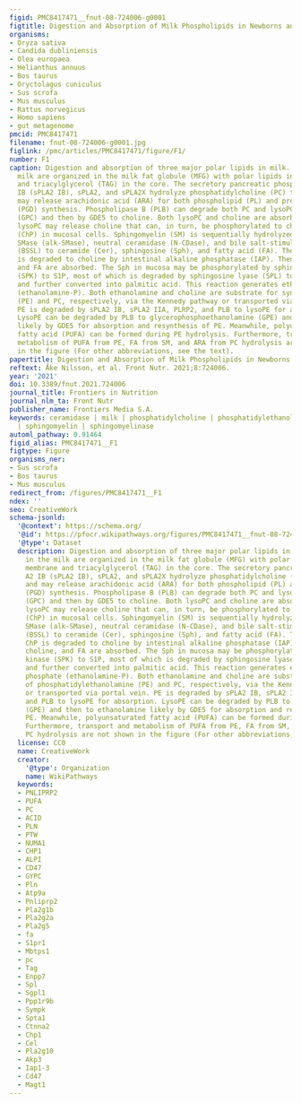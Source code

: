 ```yaml
---
figid: PMC8417471__fnut-08-724006-g0001
figtitle: Digestion and Absorption of Milk Phospholipids in Newborns and Adults
organisms:
- Oryza sativa
- Candida dubliniensis
- Olea europaea
- Helianthus annuus
- Bos taurus
- Oryctolagus cuniculus
- Sus scrofa
- Mus musculus
- Rattus norvegicus
- Homo sapiens
- gut metagenome
pmcid: PMC8417471
filename: fnut-08-724006-g0001.jpg
figlink: /pmc/articles/PMC8417471/figure/F1/
number: F1
caption: Digestion and absorption of three major polar lipids in milk. Lipids in the
  milk are organized in the milk fat globule (MFG) with polar lipids in the membrane
  and triacylglycerol (TAG) in the core. The secretory pancreatic phospholipase A2
  IB (sPLA2 IB), sPLA2, and sPLA2X hydrolyze phosphatidylcholine (PC) to lysoPC and
  may release arachidonic acid (ARA) for both phospholipid (PL) and prostaglandin
  (PGD) synthesis. Phospholipase B (PLB) can degrade both PC and lysoPC to glycerophosphocholine
  (GPC) and then by GDE5 to choline. Both lysoPC and choline are absorbed. Absorbed
  lysoPC may release choline that can, in turn, be phosphorylated to choline phosphate
  (ChP) in mucosal cells. Sphingomyelin (SM) is sequentially hydrolyzed by alkaline
  SMase (alk-SMase), neutral ceramidase (N-CDase), and bile salt-stimulated lipase
  (BSSL) to ceramide (Cer), sphingosine (Sph), and fatty acid (FA). The cleaved ChP
  is degraded to choline by intestinal alkaline phosphatase (IAP). Then, Sph, choline,
  and FA are absorbed. The Sph in mucosa may be phosphorylated by sphingosine kinase
  (SPK) to S1P, most of which is degraded by sphingosine lyase (SPL) to palmitaldehyde
  and further converted into palmitic acid. This reaction generates ethanolamine phosphate
  (ethanolamine-P). Both ethanolamine and choline are substrate for synthesis of phosphatidylethanolamine
  (PE) and PC, respectively, via the Kennedy pathway or transported via portal vein.
  PE is degraded by sPLA2 IB, sPLA2 IIA, PLRP2, and PLB to lysoPE for absorption.
  LysoPE can be degraded by PLB to glycerophosphoethanolamine (GPE) and then to ethanolamine
  likely by GDE5 for absorption and resynthesis of PE. Meanwhile, polyunsaturated
  fatty acid (PUFA) can be formed during PE hydrolysis. Furthermore, transport and
  metabolism of PUFA from PE, FA from SM, and ARA from PC hydrolysis are not shown
  in the figure (For other abbreviations, see the text).
papertitle: Digestion and Absorption of Milk Phospholipids in Newborns and Adults.
reftext: Åke Nilsson, et al. Front Nutr. 2021;8:724006.
year: '2021'
doi: 10.3389/fnut.2021.724006
journal_title: Frontiers in Nutrition
journal_nlm_ta: Front Nutr
publisher_name: Frontiers Media S.A.
keywords: ceramidase | milk | phosphatidylcholine | phosphatidylethanolamine | phospholipase
  | sphingomyelin | sphingomyelinase
automl_pathway: 0.91464
figid_alias: PMC8417471__F1
figtype: Figure
organisms_ner:
- Sus scrofa
- Bos taurus
- Mus musculus
redirect_from: /figures/PMC8417471__F1
ndex: ''
seo: CreativeWork
schema-jsonld:
  '@context': https://schema.org/
  '@id': https://pfocr.wikipathways.org/figures/PMC8417471__fnut-08-724006-g0001.html
  '@type': Dataset
  description: Digestion and absorption of three major polar lipids in milk. Lipids
    in the milk are organized in the milk fat globule (MFG) with polar lipids in the
    membrane and triacylglycerol (TAG) in the core. The secretory pancreatic phospholipase
    A2 IB (sPLA2 IB), sPLA2, and sPLA2X hydrolyze phosphatidylcholine (PC) to lysoPC
    and may release arachidonic acid (ARA) for both phospholipid (PL) and prostaglandin
    (PGD) synthesis. Phospholipase B (PLB) can degrade both PC and lysoPC to glycerophosphocholine
    (GPC) and then by GDE5 to choline. Both lysoPC and choline are absorbed. Absorbed
    lysoPC may release choline that can, in turn, be phosphorylated to choline phosphate
    (ChP) in mucosal cells. Sphingomyelin (SM) is sequentially hydrolyzed by alkaline
    SMase (alk-SMase), neutral ceramidase (N-CDase), and bile salt-stimulated lipase
    (BSSL) to ceramide (Cer), sphingosine (Sph), and fatty acid (FA). The cleaved
    ChP is degraded to choline by intestinal alkaline phosphatase (IAP). Then, Sph,
    choline, and FA are absorbed. The Sph in mucosa may be phosphorylated by sphingosine
    kinase (SPK) to S1P, most of which is degraded by sphingosine lyase (SPL) to palmitaldehyde
    and further converted into palmitic acid. This reaction generates ethanolamine
    phosphate (ethanolamine-P). Both ethanolamine and choline are substrate for synthesis
    of phosphatidylethanolamine (PE) and PC, respectively, via the Kennedy pathway
    or transported via portal vein. PE is degraded by sPLA2 IB, sPLA2 IIA, PLRP2,
    and PLB to lysoPE for absorption. LysoPE can be degraded by PLB to glycerophosphoethanolamine
    (GPE) and then to ethanolamine likely by GDE5 for absorption and resynthesis of
    PE. Meanwhile, polyunsaturated fatty acid (PUFA) can be formed during PE hydrolysis.
    Furthermore, transport and metabolism of PUFA from PE, FA from SM, and ARA from
    PC hydrolysis are not shown in the figure (For other abbreviations, see the text).
  license: CC0
  name: CreativeWork
  creator:
    '@type': Organization
    name: WikiPathways
  keywords:
  - PNLIPRP2
  - PUFA
  - PC
  - ACID
  - PLN
  - PTW
  - NUMA1
  - CHP1
  - ALPI
  - CD47
  - GYPC
  - Pln
  - Atp9a
  - Pnliprp2
  - Pla2g1b
  - Pla2g2a
  - Pla2g5
  - fa
  - S1pr1
  - Mbtps1
  - pc
  - Tag
  - Enpp7
  - Spl
  - Sgpl1
  - Ppp1r9b
  - Sympk
  - Spta1
  - Ctnna2
  - Chp1
  - Cel
  - Pla2g10
  - Akp3
  - Iap1-3
  - Cd47
  - Magt1
---
```

